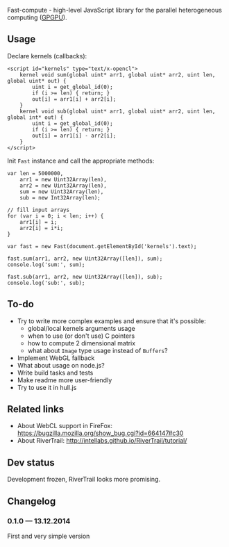 Fast-compute - high-level JavaScript library for the parallel heterogeneous computing (<a href="http://en.wikipedia.org/wiki/General-purpose_computing_on_graphics_processing_units" target="_blank">GPGPU</a>).

## Usage

Declare kernels (callbacks):

    <script id="kernels" type="text/x-opencl">
        kernel void sum(global uint* arr1, global uint* arr2, uint len, global uint* out) {
            uint i = get_global_id(0);
            if (i >= len) { return; }
            out[i] = arr1[i] + arr2[i];
        }
        kernel void sub(global uint* arr1, global uint* arr2, uint len, global int* out) {
            uint i = get_global_id(0);
            if (i >= len) { return; }
            out[i] = arr1[i] - arr2[i];
        }
    </script>

Init `Fast` instance and call the appropriate methods:

    var len = 5000000,
        arr1 = new Uint32Array(len),
        arr2 = new Uint32Array(len),
        sum = new Uint32Array(len),
        sub = new Int32Array(len);

    // fill input arrays
    for (var i = 0; i < len; i++) {
        arr1[i] = i;
        arr2[i] = i*i;
    }

    var fast = new Fast(document.getElementById('kernels').text);

    fast.sum(arr1, arr2, new Uint32Array([len]), sum);
    console.log('sum:', sum);

    fast.sub(arr1, arr2, new Uint32Array([len]), sub);
    console.log('sub:', sub);

## To-do

* Try to write more complex examples and ensure that it's possible:
    * global/local kernels arguments usage
    * when to use (or don't use) C pointers
    * how to compute 2 dimensional matrix
    * what about `Image` type usage instead of `Buffers`?
* Implement WebGL fallback
* What about usage on node.js?
* Write build tasks and tests
* Make readme more user-friendly
* Try to use it in hull.js

## Related links

* About WebCL support in FireFox: https://bugzilla.mozilla.org/show_bug.cgi?id=664147#c30
* About RiverTrail: http://intellabs.github.io/RiverTrail/tutorial/

## Dev status

Development frozen, RiverTrail looks more promising.

## Changelog
### 0.1.0 — 13.12.2014
First and very simple version